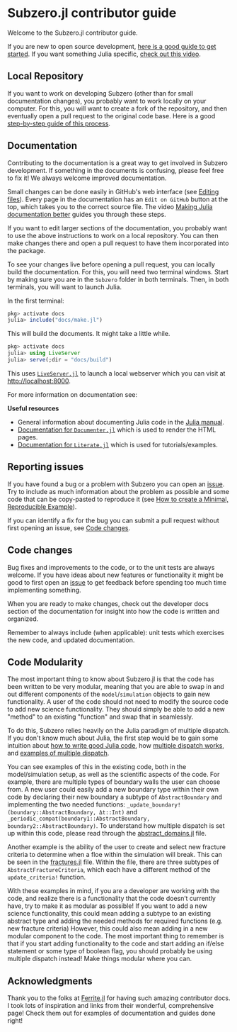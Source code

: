 # Subzero.jl contributor guide

Welcome to the Subzero.jl contributor guide.

If you are new to open source development, [here is a good guide to get started](https://github.com/firstcontributions/first-contributions). If you want something Julia specific, [check out this video](https://youtu.be/cquJ9kPkwR8).

## Local Repository
If you want to work on developing Subzero (other than for small documentation changes), you probably want to work locally on your computer. For this, you will want to create a fork of the repository, and then eventually open a pull request to the original code base. Here is a good [step-by-step guide of this process](https://www.matecdev.com/posts/julia-package-collaboration.html).

## Documentation
Contributing to the documentation is a great way to get involved in Subzero development. If something in the documents is confusing, please feel free to fix it! We always welcome improved documentation. 

Small changes can be done easily in GitHub's web interface (see [Editing
files](https://docs.github.com/en/repositories/working-with-files/managing-files/editing-files#editing-files-in-another-users-repository)). Every page in the documentation has an `Edit on GitHub` button at the top, which takes you to the correct source file. The video [Making Julia documentation
better](https://youtu.be/ZpH1ry8qqfw) guides you through these steps.

If you want to edit larger sections of the documentation, you probably want to use the above instructions to work on a local repository. You can then make changes there and open a pull request to have them incorporated into the package. 

To see your changes live before opening a pull request, you can locally build the documentation. For this, you will need two terminal windows. Start by making sure you are in the `Subzero` folder in both terminals. Then, in both terminals, you will want to launch Julia.

In the first terminal:
```julia
pkg> activate docs
julia> include("docs/make.jl")
```

This will build the documents. It might take a little while.

```julia
pkg> activate docs
julia> using LiveServer
julia> serve(;dir = "docs/build")
```

This uses [`LiveServer.jl`](https://github.com/tlienart/LiveServer.jl) to launch a local webserver which you can visit at
[http://localhost:8000](http://localhost:8000). 

For more information on documentation see:

**Useful resources**
 - General information about documenting Julia code in the [Julia manual](https://docs.julialang.org/en/v1/manual/documentation/).
 - [Documentation for `Documenter.jl`](https://juliadocs.github.io/Documenter.jl/) which is used to render the HTML pages.
 - [Documentation for `Literate.jl`](https://fredrikekre.github.io/Literate.jl/v2/) which is used for tutorials/examples.

## Reporting issues

If you have found a bug or a problem with Subzero you can open an [issue](https://github.com/Caltech-OCTO/Subzero.jl/issues/new). Try
to include as much information about the problem as possible and some code that
can be copy-pasted to reproduce it (see [How to create a Minimal, Reproducible
Example](https://stackoverflow.com/help/minimal-reproducible-example)).

If you can identify a fix for the bug you can submit a pull request without first opening an
issue, see [Code changes](#code-changes).

## Code changes

Bug fixes and improvements to the code, or to the unit tests are always welcome. If you have
ideas about new features or functionality it might be good to first open an
[issue](https://github.com/Caltech-OCTO/Subzero.jl/issues/new) to get feedback before spending too much time implementing something.

When you are ready to make changes, check out the developer docs section of the documentation for insight into how the code is written and organized.

Remember to always include (when applicable): unit tests which exercises the new code, and updated documentation.

## Code Modularity

The most important thing to know about Subzero.jl is that the code has been written to be very modular, meaning that you are able to swap in and out different components of the `model`/`simulation` objects to gain new functionality. A user of the code should not need to modify the source code to add new science functionality. They should simply be able to add a new "method" to an existing "function" and swap that in seamlessly.

To do this, Subzero relies heavily on the Julia paradigm of multiple dispatch. If you don't know much about Julia, the first step would be to gain some intuition about [how to write good Julia code](https://modernjuliaworkflows.org/), how [multiple dispatch works](https://www.youtube.com/live/kc9HwsxE1OY), and [examples of multiple dispatch](https://www.matecdev.com/posts/julia-multiple-dispatch.html). 

You can see examples of this in the existing code, both in the model/simulation setup, as well as the scientific aspects of the code. For example, there are multiple types of boundary walls the user can choose from. A new user could easily add a new boundary type within their own code by declaring their new boundary a subtype of `AbstractBoundary` and implementing the two needed functions: `_update_boundary!(boundary::AbstractBoundary, Δt::Int)` and `_periodic_compat(boundary1::AbstractBoundary, boundary2::AbstractBoundary)`. To understand how multiple dispatch is set up within this code, please read through the [abstract_domains.jl](https://github.com/Caltech-OCTO/Subzero.jl/blob/main/src/simulation_components/domain_components/abstract_domains.jl) file. 

Another example is the ability of the user to create and select new fracture criteria to determine when a floe within the simulation will break. This can be seen in the [fractures.jl](https://github.com/Caltech-OCTO/Subzero.jl/blob/main/src/physical_processes/fractures.jl) file. Within the file, there are three subtypes of `AbstractFractureCriteria`, which each have a different method of the `update_criteria!` function.

With these examples in mind, if you are a developer are working with the code, and realize there is a functionality that the code doesn’t currently have, try to make it as modular as possible! If you want to add a new science functionality, this could mean adding a subtype to an existing abstract type and adding the needed methods for required functions (e.g. new fracture criteria) However, this could also mean adding in a new modular component to the code. The most important thing to remember is that if you start adding functionality to the code and start adding an if/else statement or some type of boolean flag, you should probably be using multiple dispatch instead! Make things modular where you can. 

## Acknowledgments

Thank you to the folks at [Ferrite.jl](https://github.com/Ferrite-FEM/Ferrite.jl) for having such amazing contributor docs. I took lots of inspiration and links from their wonderful, comprehensive page! Check them out for examples of documentation and guides done right!
